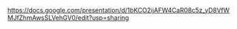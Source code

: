 https://docs.google.com/presentation/d/1bKCO2ijAFW4CaR08c5z_yD8VfWMJfZhmAwsSLVehGV0/edit?usp=sharing
